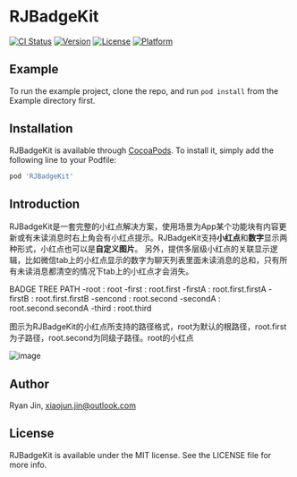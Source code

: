 # RJBadgeKit

[![CI Status](http://img.shields.io/travis/RylanJIN/RJBadgeKit.svg?style=flat)](https://travis-ci.org/RylanJIN/RJBadgeKit)
[![Version](https://img.shields.io/cocoapods/v/RJBadgeKit.svg?style=flat)](http://cocoapods.org/pods/RJBadgeKit)
[![License](https://img.shields.io/cocoapods/l/RJBadgeKit.svg?style=flat)](http://cocoapods.org/pods/RJBadgeKit)
[![Platform](https://img.shields.io/cocoapods/p/RJBadgeKit.svg?style=flat)](http://cocoapods.org/pods/RJBadgeKit)

## Example

To run the example project, clone the repo, and run `pod install` from the Example directory first.

## Installation

RJBadgeKit is available through [CocoaPods](http://cocoapods.org). To install
it, simply add the following line to your Podfile:

```ruby
pod 'RJBadgeKit'
```

## Introduction

RJBadgeKit是一套完整的小红点解决方案，使用场景为App某个功能块有内容更新或有未读消息时右上角会有小红点提示。RJBadgeKit支持**小红点**和**数字**显示两种形式，小红点也可以是**自定义图片**。 另外，提供多层级小红点的关联显示逻辑，比如微信tab上的小红点显示的数字为聊天列表里面未读消息的总和，只有所有未读消息都清空的情况下tab上的小红点才会消失。

BADGE TREE            PATH
-root               : root
    -first          : root.first
         -firstA    : root.first.firstA
         -firstB    : root.first.firstB
    -sencond        : root.second
           -secondA : root.second.secondA
    -third          : root.third

图示为RJBadgeKit的小红点所支持的路径格式，root为默认的根路径，root.first为子路径，root.second为同级子路径。root的小红点


![image](https://github.com/RylanJIN/RJBadgeKit/blob/master/Example/demo.gif)

## Author

Ryan Jin, xiaojun.jin@outlook.com

## License

RJBadgeKit is available under the MIT license. See the LICENSE file for more info.
